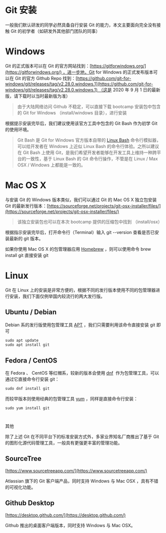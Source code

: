 
# Git 安装

一般我们默认研发的同学必然具备自行安装 Git 的能力，本文主要面向完全没有接触 Git 的初学者（如研发外其他部门团队的同事）

# Windows

Git 的正式版本可以在 Git 的官方网站找到：[https://gitforwindows.org/](https://gitforwindows.org/) ，进一步地，Git for Windows 的正式发布版本可以在 Git 的官方 Github Repo 找到：[https://github.com/git-for-windows/git/releases/tag/v2.28.0.windows.1](https://github.com/git-for-windows/git/releases/tag/v2.28.0.windows.1) （这是 2020 年 9 月 1 日的最新版，请下载时以当时最新版为准）

> 由于大陆网络访问 Github 不稳定，可以直接下载 bootcamp 安装包中包含的 Git for Windows （install/windows 目录），进行安装

根据提示安装完毕后，我们建议使用该官方工具中包含的 Git Bash 作为初学 Git 的使用环境。

> Git Bash 是 Git for Windows 官方版本自带的 [Linux Bash](<https://en.wikipedia.org/wiki/Bash_(Unix_shell)>) 命令行模拟器，可以给开发者在 Windows 上近似 Linux Bash 的命令行体验。之所以建议在 Git Bash 上使用 Git，是我们希望开发者能够在开发工具上维持一种跨平台的一致性，基于 Linux Bash 的 Git 命令行操作，不管是在 Linux / Max OSX / Windows 上都能是一致的。

# Mac OS X

与安装 Git 的 Windows 版本类似，我们可以通过 Git 的 Mac OS X 独立包安装 Git 的最新发行版本：[https://sourceforge.net/projects/git-osx-installer/files/](https://sourceforge.net/projects/git-osx-installer/files/)

> 该独立安装包也可以在本次 bootcamp 提供的压缩包中找到 （install/osx）

根据指示安装完毕后，打开命令行（Terminal）输入 git --version 查看是否已安装最新的 git 版本。

如果你使用 Mac OS X 的包管理器应用 [Homebrew](https://brew.sh/) ，则可以使用命令 brew install git 直接安装 git

# Linux

Git 在 Linux 上的安装是非常方便的，根据不同的发行版本使用不同的包管理器进行安装，我们下面仅例举国内较流行的两大发行版。

## Ubuntu / Debian

Debian 系的发行版使用包管理工具 [APT](http://manpages.ubuntu.com/manpages/focal/man8/apt.8.html) ，我们只需要利用该命令直接安装 git 即可

```C#
sudo apt update
sudo apt install git
```

## Fedora / CentOS

在 Fedora 、 CentOS 等红帽系，较新的版本会使用 [dnf](https://fedoraproject.org/wiki/Dnf)  作为包管理工具，可以通过它直接命令行安装 git：

```C#
sudo dnf install git
```

而较早版本则使用经典的包管理工具 [yum](https://fedoraproject.org/wiki/Yum) ，同样是直接命令行安装：

```C#
sudo yum install git
```

#

其他

除了上述 Git 在不同平台下的标准安装方式外，多家业界知名厂商推出了基于 Git 的图形化源代码管理工具，一般具有更强更丰富的管理功能。

## SourceTree

[https://www.sourcetreeapp.com/](https://www.sourcetreeapp.com/)

Atlassian 旗下的 Git 客户端产品，同时支持 Windows 与 Mac OSX ，具有不错的可视化功能。

## Github Desktop

[https://desktop.github.com/](https://desktop.github.com/)

Github 推出的桌面客户端版本，同时支持 Windows 与 Mac OSX。
